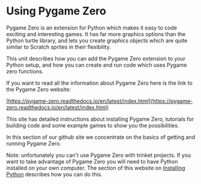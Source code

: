# Using Pygame Zero

Pygame Zero is an extension for Python which makes it easy to code exciting and interesting games. It has far more graphics options than the Python turtle library, and lets you create graphics objects which are quite similar to Scratch sprites in their flexibility.

This unit describes how you can add the Pygame Zero extension to your Python setup, and how you can create and run code which uses Pygame zero functions.

If you want to read all the information about Pygame Zero here is the link to the Pygame Zero website:

[https://pygame-zero.readthedocs.io/en/latest/index.html](https://pygame-zero.readthedocs.io/en/latest/index.html)

This site has detailed instructions about installing Pygame Zero, tutorials for building code and some example games to show you the possibilities.

In this section of our github site we concentrate on the basics of getting and running Pygame Zero.

Note: unfortunately you can't use Pygame Zero with trinket projects. If you want to take advantage of Pygame Zero you will need to have Python installed on your own computer. The section of this website on [Installing Python](../../../Install-Python) describes how you can do this.
